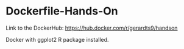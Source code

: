 # Dockerfile-Hands-On
Link to the DockerHub: https://hub.docker.com/r/gerardts9/handson

Docker  with ggplot2 R package installed.
